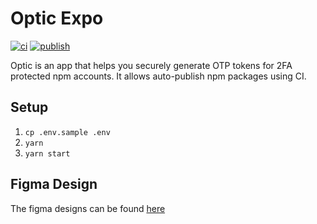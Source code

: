 # Optic Expo

[![ci](https://github.com/nearform/optic-expo/actions/workflows/ci.yml/badge.svg)](https://github.com/nearform/optic-expo/actions/workflows/ci.yml)
[![publish](https://github.com/nearform/optic-expo/actions/workflows/publish.yml/badge.svg)](https://github.com/nearform/optic-expo/actions/workflows/publish.yml)

Optic is an app that helps you securely generate OTP tokens for 2FA protected npm accounts. It allows auto-publish npm packages using CI.

## Setup

1. `cp .env.sample .env`
2. `yarn`
3. `yarn start`

## Figma Design

The figma designs can be found [here](https://www.figma.com/file/xsPf6IIM9AevLN5gZlXM4q/Optic-(Copy))
